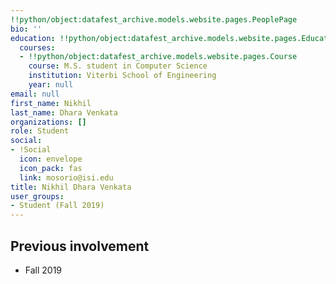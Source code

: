 ```yaml
---
!!python/object:datafest_archive.models.website.pages.PeoplePage
bio: ''
education: !!python/object:datafest_archive.models.website.pages.Education
  courses:
  - !!python/object:datafest_archive.models.website.pages.Course
    course: M.S. student in Computer Science
    institution: Viterbi School of Engineering
    year: null
email: null
first_name: Nikhil
last_name: Dhara Venkata
organizations: []
role: Student
social:
- !Social
  icon: envelope
  icon_pack: fas
  link: mosorio@isi.edu
title: Nikhil Dhara Venkata
user_groups:
- Student (Fall 2019)
---
```



## Previous involvement

* Fall 2019


